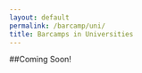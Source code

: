 ```yaml
---
layout: default
permalink: /barcamp/uni/
title: Barcamps in Universities
---
```

##Coming Soon!